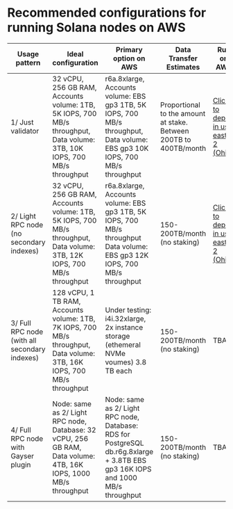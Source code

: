 # Recommended configurations for running Solana nodes on AWS

| Usage pattern  | Ideal configuration  | Primary option on AWS  | Data Transfer Estimates | Run on AWS |
|---|---|---|---|---|
| 1/ Just validator | 32 vCPU, 256 GB RAM, Accounts volume: 1TB, 5K IOPS, 700 MB/s throughput, Data volume: 3TB, 10K IOPS, 700 MB/s throughput   | r6a.8xlarge, Accounts volume: EBS gp3 1TB, 5K IOPS, 700 MB/s throughput, Data volume: EBS gp3 10K IOPS, 700 MB/s throughput | Proportional to the amount at stake. Between 200TB to 400TB/month  | [Click to deploy in us-east-2 (Ohio)](https://us-east-2.console.aws.amazon.com/cloudformation/home?region=us-east-2#/stacks/create/review&templateURL=https://raw.githubusercontent.com/frbrkoala/solana-configs-for-aws/main/cloudformation/ec2-solana-node-template.yaml&stackName=solana-validator-node&InstanceType=r6a.8xlarge&Ec2AmiId=ami-0568936c8d2b91c4e&InstanceName=solana-node&DataDiscType=gp3&AccountsDiscType=gp3&SolanaVersion=1.14.17&SolanaNodeIdentitySecretARN=none&SolanaNodeType=validator) |
| 2/ Light RPC node (no secondary indexes) | 32 vCPU, 256 GB RAM, Accounts volume: 1TB, 5K IOPS, 700 MB/s throughput, Data volume: 3TB, 12K IOPS, 700 MB/s throughput   | r6a.8xlarge, Accounts volume: EBS gp3 1TB, 5K IOPS, 700 MB/s throughput Data volume: EBS gp3 12K IOPS, 700 MB/s throughput | 150-200TB/month (no staking) | [Click to deploy in us-east-2 (Ohio)](https://us-east-2.console.aws.amazon.com/cloudformation/home?region=us-east-2#/stacks/create/review&templateURL=https://raw.githubusercontent.com/frbrkoala/solana-configs-for-aws/main/cloudformation/ec2-solana-node-template.yaml&stackName=solana-light-rpc-node&InstanceType=r6a.8xlarge&Ec2AmiId=ami-0568936c8d2b91c4e&InstanceName=solana-node&DataDiscType=gp3&AccountsDiscType=gp3&SolanaVersion=1.14.17&SolanaNodeIdentitySecretARN=none&SolanaNodeType=lightrpc) |
| 3/ Full RPC node (with all secondary indexes) | 128 vCPU, 1 TB RAM, Accounts volume: 1TB, 7K IOPS, 700 MB/s throughput, Data volume: 3TB, 16K IOPS, 700 MB/s throughput    | Under testing: i4i.32xlarge, 2x instance storage (ethemeral NVMe voumes) 3.8 TB each | 150-200TB/month (no staking) | TBA |
| 4/ Full RPC node with Gayser plugin | Node: same as 2/ Light RPC node, Database: 32 vCPU, 256 GB RAM, Data volume: 4TB, 16K IOPS, 1000 MB/s throughput | Node: same as 2/ Light RPC node, Database: RDS for PostgreSQL db.r6g.8xlarge + 3.8TB EBS gp3 16K IOPS and 1000 MB/s throughput | 150-200TB/month (no staking) | TBA  |
